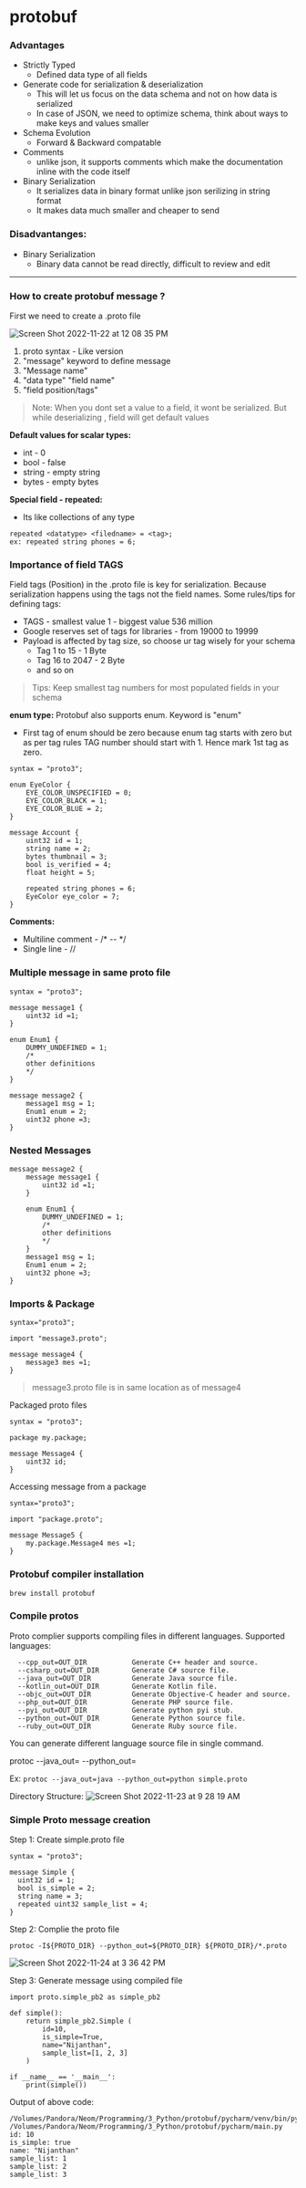 # protobuf

### Advantages
* Strictly Typed
  * Defined data type of all fields 
* Generate code for serialization & deserialization 
  * This will let us focus on the data schema and not on how data is serialized
  * In case of JSON, we need to optimize schema, think about ways to make keys and values smaller
* Schema Evolution
  * Forward & Backward compatable
* Comments
  * unlike json, it supports comments which make the documentation inline with the code itself
* Binary Serialization
  * It serializes data in binary format unlike json serilizing in string format
  * It makes data much smaller and cheaper to send
  
### Disadvantanges:
 * Binary Serialization
   * Binary data cannot be read directly, difficult to review and edit

---
### How to create protobuf message ?

First we need to create a .proto file

![Screen Shot 2022-11-22 at 12 08 35 PM](https://user-images.githubusercontent.com/108142931/203259849-587f9c1b-6b6d-46ba-8379-853518033646.png)

 1. proto syntax - Like version
 2. "message" keyword to define message
 3. "Message name"
 4. "data type" "field name"
 5. "field position/tags"
 
> Note: When you dont set a value to a field, it wont be serialized. But while deserializing , field will get default values

**Default values for scalar types:**
* int - 0
* bool - false
* string - empty string
* bytes - empty bytes

**Special field - repeated:**
* Its like collections of any type
``` 
repeated <datatype> <filedname> = <tag>;
ex: repeated string phones = 6;
```

### Importance of field TAGS

Field tags (Position) in the .proto file is key for serialization. Because serialization happens using the tags not the field names.
Some rules/tips for defining tags:
* TAGS - smallest value 1 - biggest value 536 million
* Google reserves set of tags for libraries - from 19000 to 19999
* Payload is affected by tag size, so choose ur tag wisely for your schema
  * Tag 1 to 15 - 1 Byte
  * Tag 16 to 2047 - 2 Byte
  * and so on

> Tips: Keep smallest tag numbers for most populated fields in your schema

**enum type:**
Protobuf also supports enum. Keyword is "enum"
* First tag of enum should be zero because enum tag starts with zero but as per tag rules TAG number should start with 1. Hence mark 1st tag as zero.
```
syntax = "proto3";

enum EyeColor {
    EYE_COLOR_UNSPECIFIED = 0;
    EYE_COLOR_BLACK = 1;
    EYE_COLOR_BLUE = 2;
}

message Account {
    uint32 id = 1;
    string name = 2;
    bytes thumbnail = 3;
    bool is_verified = 4;
    float height = 5;

    repeated string phones = 6;
    EyeColor eye_color = 7;
}
```
**Comments:**
* Multiline comment - /* -- */
* Single line - //

### Multiple message in same proto file
```
syntax = "proto3";

message message1 {
    uint32 id =1;
}

enum Enum1 {
    DUMMY_UNDEFINED = 1;
    /*
    other definitions
    */
}

message message2 {
    message1 msg = 1;
    Enum1 enum = 2;
    uint32 phone =3;
}
```

### Nested Messages
```
message message2 {
    message message1 {
        uint32 id =1;
    }
    
    enum Enum1 {
        DUMMY_UNDEFINED = 1;
        /*
        other definitions
        */
    }
    message1 msg = 1;
    Enum1 enum = 2;
    uint32 phone =3;
}
```

### Imports & Package
```
syntax="proto3";

import "message3.proto";

message message4 {
    message3 mes =1;
}
```
> message3.proto file is in same location as of message4 

Packaged proto files
```
syntax = "proto3";

package my.package;

message Message4 {
    uint32 id;
}
```
Accessing message from a package
```
syntax="proto3";

import "package.proto";

message Message5 {
    my.package.Message4 mes =1;
}
```

### Protobuf compiler installation

```
brew install protobuf
```

### Compile protos

Proto complier supports compiling files in different languages. Supported languages:

```
  --cpp_out=OUT_DIR           Generate C++ header and source.
  --csharp_out=OUT_DIR        Generate C# source file.
  --java_out=OUT_DIR          Generate Java source file.
  --kotlin_out=OUT_DIR        Generate Kotlin file.
  --objc_out=OUT_DIR          Generate Objective-C header and source.
  --php_out=OUT_DIR           Generate PHP source file.
  --pyi_out=OUT_DIR           Generate python pyi stub.
  --python_out=OUT_DIR        Generate Python source file.
  --ruby_out=OUT_DIR          Generate Ruby source file.
```
You can generate different language source file in single command.

protoc --java_out=<output dir> --python_out=<output dir> <path to proto file>

Ex: ``` protoc --java_out=java --python_out=python simple.proto ```

Directory Structure:
![Screen Shot 2022-11-23 at 9 28 19 AM](https://user-images.githubusercontent.com/108142931/203474686-ca39533f-6755-4e9a-9d1e-10bbb66e311c.png)



### Simple Proto message creation

Step 1: Create simple.proto file
```
syntax = "proto3";

message Simple {
  uint32 id = 1;
  bool is_simple = 2;
  string name = 3;
  repeated uint32 sample_list = 4;
}
```

Step 2: Complie the proto file
```
protoc -I${PROTO_DIR} --python_out=${PROTO_DIR} ${PROTO_DIR}/*.proto
```
![Screen Shot 2022-11-24 at 3 36 42 PM](https://user-images.githubusercontent.com/108142931/203775256-b47aa593-892d-4510-a04f-66dddf3c94f9.png)

Step 3: Generate message using compiled file
```
import proto.simple_pb2 as simple_pb2

def simple():
    return simple_pb2.Simple (
        id=10,
        is_simple=True,
        name="Nijanthan",
        sample_list=[1, 2, 3]
    )

if __name__ == '__main__':
    print(simple())
```
Output of above code:
```
/Volumes/Pandora/Neom/Programming/3_Python/protobuf/pycharm/venv/bin/python /Volumes/Pandora/Neom/Programming/3_Python/protobuf/pycharm/main.py 
id: 10
is_simple: true
name: "Nijanthan"
sample_list: 1
sample_list: 2
sample_list: 3
```
